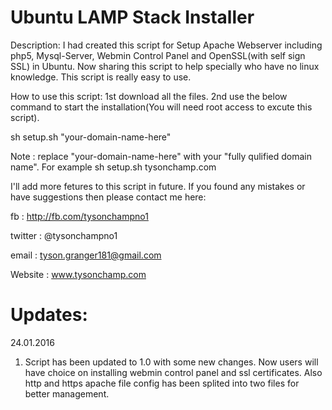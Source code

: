 # Ubuntu LAMP Stack Installer

Description:
I had created this script for Setup Apache Webserver including php5, Mysql-Server, Webmin Control Panel and OpenSSL(with self sign SSL) in Ubuntu. Now sharing this script to help specially who have no linux knowledge. This script is really easy to use.

How to use this script:
1st download all the files.
2nd use the below command to start the installation(You will need root access to excute this script).

sh setup.sh "your-domain-name-here"

Note : replace "your-domain-name-here" with your "fully qulified domain name". For example sh setup.sh tysonchamp.com

I'll add more fetures to this script in future. If you found any mistakes or have suggestions then please contact me here:

fb : http://fb.com/tysonchampno1

twitter : @tysonchampno1

email : tyson.granger181@gmail.com

Website : www.tysonchamp.com

# Updates:

24.01.2016

1. Script has been updated to 1.0 with some new changes. Now users will have choice on installing webmin control panel and ssl certificates. Also http and https apache file config has been splited into two files for better management.
